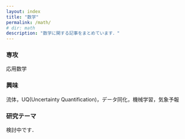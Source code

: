 ```yaml
---
layout: index
title: "数学"
permalink: /math/
# dir: math
description: "数学に関する記事をまとめています．"
---
```


### 専攻
応用数学

### 興味
流体，UQ(Uncertainty Quantification)，データ同化，機械学習，気象予報

### 研究テーマ
検討中です．
